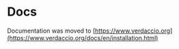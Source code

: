 # Docs  

Documentation was moved to [https://www.verdaccio.org](https://www.verdaccio.org/docs/en/installation.html)
